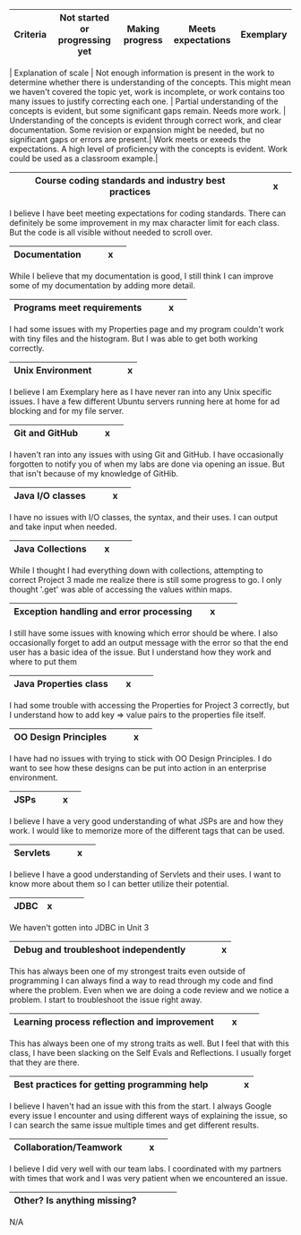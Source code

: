 | Criteria  | Not started or progressing yet | Making progress | Meets expectations | Exemplary |
|-----------|--------------------------------|-----------------|--------------------|-----------|


| Explanation of scale | Not enough information is present in the work to determine whether there is understanding of the concepts. This might mean we haven't covered the topic yet, work is incomplete, or work contains too many issues to justify correcting each one. | Partial understanding of the concepts is evident, but some significant gaps remain. Needs more work. | Understanding of the concepts is evident through correct work, and clear documentation. Some revision or expansion might be needed, but no significant gaps or errors are present.| Work meets or exeeds the expectations. A high level of proficiency with the concepts is evident. Work could be used as a classroom example.|


| Course coding standards and industry best practices |     |     | x   |     |
|-----------------------------------------------------|-----|-----|-----|-----|
I believe I have beet meeting expectations for coding standards. There can definitely be some
improvement in my max character limit for each class. But the code is all visible without
needed to scroll over.

| Documentation |     |     | x   |     |
|---------------|-----|-----|-----|-----|
While I believe that my documentation is good, I still think I can improve some
of my documentation by adding more detail.

| Programs meet requirements |     |     | x   |     |
|----------------------------|-----|-----|-----|-----|
I had some issues with my Properties page and my program couldn't work
with tiny files and the histogram. But I was able to get both working correctly.

| Unix Environment |     |     |     | x   |
|------------------|-----|-----|-----|-----|
I believe I am Exemplary here as I have never ran into any Unix specific issues.
I have a few different Ubuntu servers running here at home for ad blocking and
for my file server.


| Git and GitHub |     |     | x   |     |
|----------------|-----|-----|-----|-----|
I haven't ran into any issues with using Git and GitHub. I have occasionally forgotten
to notify you of when my labs are done via opening an issue. But that isn't because of
my knowledge of GitHib.

| Java I/O classes |     |     | x   |     |
|------------------|-----|-----|-----|-----|
I have no issues with I/O classes, the syntax, and their uses. I can output and
take input when needed.


| Java Collections |     | x   |     |     |
|------------------|-----|-----|-----|-----|
While I thought I had everything down with collections, attempting to correct
Project 3 made me realize there is still some progress to go. I only thought
'.get' was able of accessing the values within maps.


| Exception handling and error processing |     | x   |     |     |
|-----------------------------------------|-----|-----|-----|-----|
I still have some issues with knowing which error should be where. I also occasionally
forget to add an output message with the error so that the end user has a basic
idea of the issue. But I understand how they work and where to put them

| Java Properties class |     | x   |     |     |
|-----------------------|-----|-----|-----|-----|
I had some trouble with accessing the Properties for Project 3 correctly, but I
understand how to add key => value pairs to the properties file itself.


| OO Design Principles |     |     | x   |     |
|----------------------|-----|-----|-----|-----|
I have had no issues with trying to stick with OO Design Principles. I do want to
see how these designs can be put into action in an enterprise environment.

| JSPs |     |     | x   |     |
|------|-----|-----|-----|-----|
I believe I have a very good understanding of what JSPs are and how they work.
I would like to memorize more of the different tags that can be used.


| Servlets |     |     | x   |     |
|----------|-----|-----|-----|-----|
I believe I have a good understanding of Servlets and their uses. I want to know
more about them so I can better utilize their potential.


| JDBC | x   |     |     |     |
|------|-----|-----|-----|-----|
We haven't gotten into JDBC in Unit 3


| Debug and troubleshoot independently |     |     |     | x   |
|--------------------------------------|-----|-----|-----|-----|
This has always been one of my strongest traits even outside of programming
I can always find a way to read through my code and find where the problem.
Even when we are doing a code review and we notice a problem. I start to
troubleshoot the issue right away.


| Learning process reflection and improvement |     | x   |     |     |
|---------------------------------------------|-----|-----|-----|-----|
This has always been one of my strong traits as well. But I feel that with
this class, I have been slacking on the Self Evals and Reflections. I usually
forget that they are there.


| Best practices for getting programming help |     |     |     | x   |
|---------------------------------------------|-----|-----|-----|-----|
I believe I haven't had an issue with this from the start. I always Google
every issue I encounter and using different ways of explaining the issue, so I
can search the same issue multiple times and get different results.


| Collaboration/Teamwork |     |     | x   |     |
|------------------------|-----|-----|-----|-----|
I believe I did very well with our team labs. I coordinated with my partners 
with times that work and I was very patient when we encountered an issue.


| Other? Is anything missing? |     |     |     |     |
|-----------------------------|-----|-----|-----|-----|
N/A